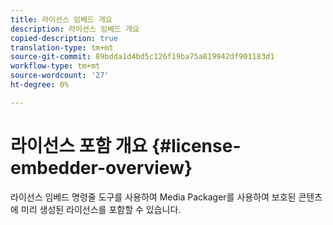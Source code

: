 ```yaml
---
title: 라이선스 임베드 개요
description: 라이선스 임베드 개요
copied-description: true
translation-type: tm+mt
source-git-commit: 89bdda1d4bd5c126f19ba75a819942df901183d1
workflow-type: tm+mt
source-wordcount: '27'
ht-degree: 0%

---
```



# 라이선스 포함 개요 {#license-embedder-overview}

라이선스 임베드 명령줄 도구를 사용하여 Media Packager를 사용하여 보호된 콘텐츠에 미리 생성된 라이선스를 포함할 수 있습니다.
